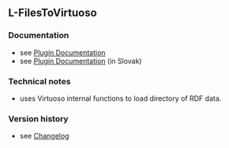 L-FilesToVirtuoso
----------

### Documentation

* see [Plugin Documentation](./doc/About.md)
* see [Plugin Documentation](./doc/About_sk.md) (in Slovak)

### Technical notes

* uses Virtuoso internal functions to load directory of RDF data.

### Version history

* see [Changelog](./CHANGELOG.md)
